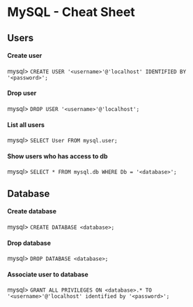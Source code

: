 # MySQL - Cheat Sheet

## Users

#### Create user
mysql> `CREATE USER '<username>'@'localhost' IDENTIFIED BY '<password>';`

#### Drop user
mysql> `DROP USER '<username>'@'localhost';`

#### List all users
mysql> `SELECT User FROM mysql.user;`

#### Show users who has access to db
mysql> `SELECT * FROM mysql.db WHERE Db = '<database>';`


## Database

#### Create database
mysql> `CREATE DATABASE <database>;`

#### Drop database
mysql> `DROP DATABASE <database>;`

#### Associate user to database
mysql> `GRANT ALL PRIVILEGES ON <database>.* TO '<username>'@'localhost' identified by '<password>';`
